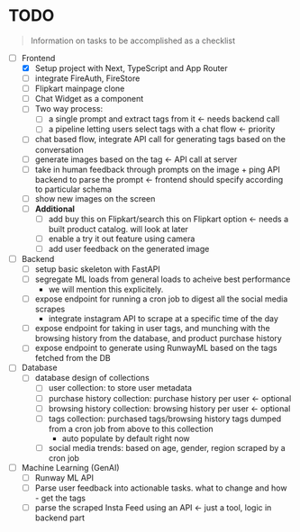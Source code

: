 # TODO
> Information on tasks to be accomplished as a checklist

+ [ ] Frontend
  + [x] Setup project with Next, TypeScript and App Router
  + [ ] integrate FireAuth, FireStore
  + [ ] Flipkart mainpage clone
  + [ ] Chat Widget as a component
  + [ ] Two way process:
    + [ ] a single prompt and extract tags from it <- needs backend call
    + [ ] a pipeline letting users select tags with a chat flow <- priority
  + [ ] chat based flow, integrate API call for generating tags based on the conversation
  + [ ] generate images based on the tag <- API call at server
  + [ ] take in human feedback through prompts on the image + ping API backend to parse the prompt <- frontend should specify according to particular schema
  + [ ] show new images on the screen
  + [ ] **Additional**
    + [ ] add buy this on Flipkart/search this on Flipkart option <- needs a built product catalog. will look at later
    + [ ] enable a try it out feature using camera
    + [ ] add user feedback on the generated image
+ [ ] Backend
  + [ ] setup basic skeleton with FastAPI
  + [ ] segregate ML loads from general loads to acheive best performance
    - we will mention this explicitely.
  + [ ] expose endpoint for running a cron job to digest all the social media scrapes
    + integrate instagram API to scrape at a specific time of the day
  + [ ] expose endpoint for taking in user tags, and munching with the browsing history from the database, and product purchase history
  + [ ] expose endpoint to generate using RunwayML based on the tags fetched from the DB
+ [ ] Database
  + [ ] database design of collections
    + [ ] user collection: to store user metadata
    + [ ] purchase history collection: purchase history per user <- optional
    + [ ] browsing history collection: browsing history per user <- optional
    + [ ] tags collection: purchased tags/browsing history tags dumped from a cron job from above to this collection
      - auto populate by default right now
    + [ ] social media trends: based on age, gender, region scraped by a cron job
+ [ ] Machine Learning (GenAI)
  + [ ] Runway ML API
  + [ ] Parse user feedback into actionable tasks. what to change and how - get the tags
  + [ ] parse the scraped Insta Feed using an API <- just a tool, logic in backend part
